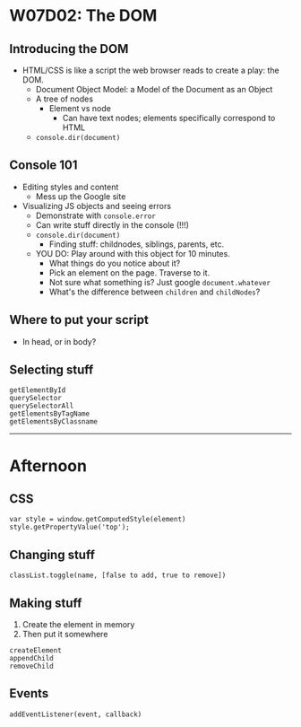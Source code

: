 # W07D02: The DOM

## Introducing the DOM

- HTML/CSS is like a script the web browser reads to create a play: the DOM.
  - Document Object Model: a Model of the Document as an Object
  - A tree of nodes 
    - Element vs node
      - Can have text nodes; elements specifically correspond to HTML
  - `console.dir(document)`

## Console 101

- Editing styles and content
  - Mess up the Google site
- Visualizing JS objects and seeing errors
  - Demonstrate with `console.error`
  - Can write stuff directly in the console (!!!)
  - `console.dir(document)`
    - Finding stuff: childnodes, siblings, parents, etc.
  - YOU DO: Play around with this object for 10 minutes.
    - What things do you notice about it?
    - Pick an element on the page. Traverse to it. 
    - Not sure what something is? Just google `document.whatever`
    - What's the difference between `children` and `childNodes`?

## Where to put your script

- In head, or in body?

## Selecting stuff

```
getElementById
querySelector
querySelectorAll
getElementsByTagName
getElementsByClassname
```

---

# Afternoon

## CSS

```
var style = window.getComputedStyle(element)
style.getPropertyValue('top');
```

## Changing stuff

```
classList.toggle(name, [false to add, true to remove])
```

## Making stuff

1. Create the element in memory
2. Then put it somewhere

```
createElement
appendChild
removeChild
```

## Events

```
addEventListener(event, callback)
```
